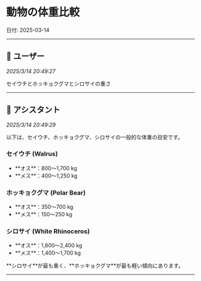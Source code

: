 # 動物の体重比較

日付: 2025-03-14

---

## 👤 ユーザー
*2025/3/14 20:49:27*

セイウチとホッキョクグマとシロサイの重さ

---

## 🤖 アシスタント
*2025/3/14 20:49:29*

以下は、セイウチ、ホッキョクグマ、シロサイの一般的な体重の目安です。

### セイウチ (Walrus)
- \*\*オス\*\*：800〜1,700 kg  
- \*\*メス\*\*：400〜1,250 kg  

### ホッキョクグマ (Polar Bear)
- \*\*オス\*\*：350〜700 kg  
- \*\*メス\*\*：150〜250 kg  

### シロサイ (White Rhinoceros)
- \*\*オス\*\*：1,800〜2,400 kg  
- \*\*メス\*\*：1,400〜1,700 kg  

\*\*シロサイ\*\*が最も重く、\*\*ホッキョクグマ\*\*が最も軽い傾向にあります。

---
